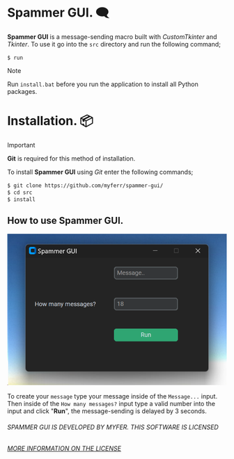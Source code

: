 # Spammer GUI. 🗨️

**Spammer GUI** is a message-sending macro built with *CustomTkinter* and *Tkinter*.
To use it go into the `src` directory and run the following command; 
```
$ run
```

>[!NOTE]
>Run `install.bat` before you run the application to install all Python packages.

# Installation. 📦

>[!IMPORTANT]
>**Git** is required for this method of installation.

To install **Spammer GUI** using *Git* enter the following commands;
```
$ git clone https://github.com/myferr/spammer-gui/
$ cd src
$ install
```

## How to use Spammer GUI.

<img src="images/Pasted image 20240330205249.png">

To create your `message` type your message inside of the `Message...` input.
Then inside of the `How many messages?` input type a valid number into the input and click "**Run**", the message-sending is delayed by 3 seconds.


###### SPAMMER GUI IS DEVELOPED BY MYFER. THIS SOFTWARE IS LICENSED
###### [MORE INFORMATION ON THE LICENSE](LICENSE)